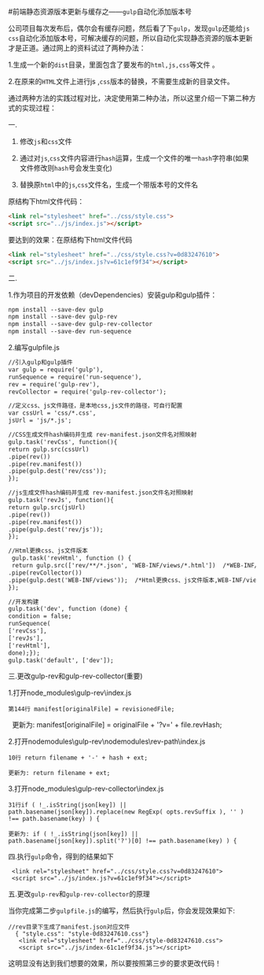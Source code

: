 #前端静态资源版本更新与缓存之——```gulp```自动化添加版本号

公司项目每次发布后，偶尔会有缓存问题，然后看了下```gulp```，发现```gulp```还能给```js css```自动化添加版本号，可解决缓存的问题，所以自动化实现静态资源的版本更新才是正道。通过网上的资料试过了两种办法：

1.生成一个新的```dist```目录，里面包含了要发布的```html,js,css```等文件 。

2.在原来的```HTML```文件上进行js ,```css```版本的替换，不需要生成新的目录文件。

通过两种方法的实践过程对比，决定使用第二种办法，所以这里介绍一下第二种方式的实现过程：

一.

1. 修改```js```和```css```文件

2. 通过对```js```,```css```文件内容进行```hash```运算，生成一个文件的唯一```hash```字符串(如果文件修改则```hash```号会发生变化)

3. 替换原```html```中的```js```,```css```文件名，生成一个带版本号的文件名

原结构下html文件代码：
```html
<link rel="stylesheet" href="../css/style.css">
<script src="../js/index.js"></script>
```

要达到的效果：在原结构下html文件代码
```html
<link rel="stylesheet" href="../css/style.css?v=0d83247610">
<script src="../js/index.js?v=61c1ef9f34"></script>
```

二.

1.作为项目的开发依赖（devDependencies）安装gulp和gulp插件：

```html
npm install --save-dev gulp
npm install --save-dev gulp-rev
npm install --save-dev gulp-rev-collector
npm install --save-dev run-sequence
```

2.编写gulpfile.js

  ```html
//引入gulp和gulp插件
var gulp = require('gulp'),  
  runSequence = require('run-sequence'),   
  rev = require('gulp-rev'),    
  revCollector = require('gulp-rev-collector');

//定义css、js文件路径，是本地css,js文件的路径，可自行配置
var cssUrl = 'css/*.css',   
  jsUrl = 'js/*.js';

//CSS生成文件hash编码并生成 rev-manifest.json文件名对照映射
  gulp.task('revCss', function(){   
  return gulp.src(cssUrl)        
 .pipe(rev())        
 .pipe(rev.manifest())        
 .pipe(gulp.dest('rev/css'));
 });

//js生成文件hash编码并生成 rev-manifest.json文件名对照映射
  gulp.task('revJs', function(){    
  return gulp.src(jsUrl)        
 .pipe(rev())        
 .pipe(rev.manifest())        
 .pipe(gulp.dest('rev/js'));
 });

 //Html更换css、js文件版本
   gulp.task('revHtml', function () {    
   return gulp.src(['rev/**/*.json', 'WEB-INF/views/*.html'])  /*WEB-INF/views是本地html文件的路径，可自行配置*/        
  .pipe(revCollector())        
  .pipe(gulp.dest('WEB-INF/views'));  /*Html更换css、js文件版本,WEB-INF/views也是和本地html文件的路径一致*/
 });

//开发构建
  gulp.task('dev', function (done) {   
  condition = false;   
  runSequence(       
  ['revCss'],       
  ['revJs'],        
  ['revHtml'],        
  done);});
  gulp.task('default', ['dev']);
```  
三.更改gulp-rev和gulp-rev-collector(重要)

  1.打开node_modules\gulp-rev\index.js

    第144行 manifest[originalFile] = revisionedFile;
    
    更新为: manifest[originalFile] = originalFile + '?v=' + file.revHash;


  2.打开nodemodules\gulp-rev\nodemodules\rev-path\index.js

    10行 return filename + '-' + hash + ext;
    
    更新为: return filename + ext;
 
    
  3.打开node_modules\gulp-rev-collector\index.js

    31行if ( !_.isString(json[key]) || path.basename(json[key]).replace(new RegExp( opts.revSuffix ), '' ) !== path.basename(key) ) {
    
    更新为: if ( !_.isString(json[key]) || path.basename(json[key]).split('?')[0] !== path.basename(key) ) {
  
四.执行```gulp```命令，得到的结果如下
```
 <link rel="stylesheet" href="../css/style.css?v=0d83247610">
 <script src="../js/index.js?v=61c1ef9f34"></script>
 ```
五.更改```gulp-rev```和```gulp-rev-collector```的原理

 当你完成第二步```gulpfile.js```的编写，然后执行```gulp```后，你会发现效果如下:
 ```
 //rev目录下生成了manifest.json对应文件
   { "style.css": "style-0d83247610.css"}
    <link rel="stylesheet" href="../css/style-0d83247610.css">
    <script src="../js/index-61c1ef9f34.js"></script>
 ```
 这明显没有达到我们想要的效果，所以要按照第三步的要求更改代码！
